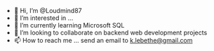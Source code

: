 - 👋 Hi, I’m @Loudmind87
- 👀 I’m interested in ...
- 🌱 I’m currently learning Microsoft SQL
- 💞️ I’m looking to collaborate on backend web development projects
- 📫 How to reach me ... send an email to k.lebethe@gmail.com

<!---
Loudmind87/Loudmind87 is a ✨ special ✨ repository because its `README.md` (this file) appears on your GitHub profile.
You can click the Preview link to take a look at your changes.
--->

